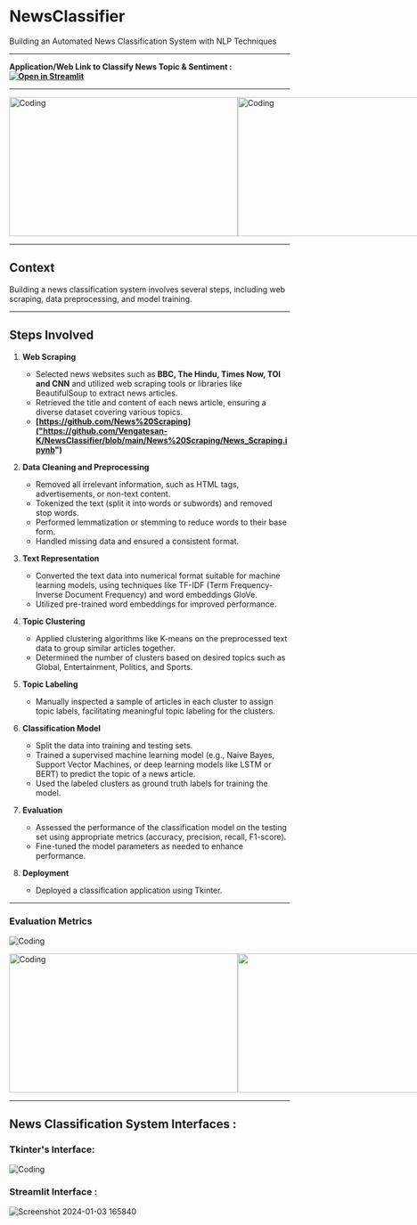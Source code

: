 # NewsClassifier

Building an Automated News Classification System with NLP Techniques

---

**Application/Web Link to Classify News Topic & Sentiment : [![Open in Streamlit](https://static.streamlit.io/badges/streamlit_badge_black_white.svg)](https://vengat-newsclassifier-yncxskbpoprcqnjaijcxma.streamlit.app/)**

---

<div style="display: flex; justify-content: space-between;">
    <img src="https://techcrunch.com/wp-content/uploads/2022/08/signal-newsletter-india.jpg" alt="Coding" width="410" height="250" />
    <img src="https://krakensystems.co/assets/images/uploads/2018-09-17-figure1.png" alt="Coding" width="410" height="250" />
</div>

---


## Context

Building a news classification system involves several steps, including web scraping, data preprocessing, and model training.

---

## Steps Involved

1. **Web Scraping**
    - Selected news websites such as **BBC, The Hindu, Times Now, TOI and CNN** and utilized web scraping tools or libraries like BeautifulSoup to extract news articles.
    - Retrieved the title and content of each news article, ensuring a diverse dataset covering various topics.
    - **[https://github.com/News%20Scraping]("https://github.com/Vengatesan-K/NewsClassifier/blob/main/News%20Scraping/News_Scraping.ipynb")**
2. **Data Cleaning and Preprocessing**
    - Removed all irrelevant information, such as HTML tags, advertisements, or non-text content.
    - Tokenized the text (split it into words or subwords) and removed stop words.
    - Performed lemmatization or stemming to reduce words to their base form.
    - Handled missing data and ensured a consistent format.

3. **Text Representation**
    - Converted the text data into numerical format suitable for machine learning models, using techniques like TF-IDF (Term Frequency-Inverse Document Frequency) and word embeddings GloVe.
    - Utilized pre-trained word embeddings for improved performance.

4. **Topic Clustering**
    - Applied clustering algorithms like K-means on the preprocessed text data to group similar articles together.
    - Determined the number of clusters based on desired topics such as Global, Entertainment, Politics, and Sports.

5. **Topic Labeling**
    - Manually inspected a sample of articles in each cluster to assign topic labels, facilitating meaningful topic labeling for the clusters.

6. **Classification Model**
    - Split the data into training and testing sets.
    - Trained a supervised machine learning model (e.g., Naive Bayes, Support Vector Machines, or deep learning models like LSTM or BERT) to predict the topic of a news article.
    - Used the labeled clusters as ground truth labels for training the model.

7. **Evaluation**
    - Assessed the performance of the classification model on the testing set using appropriate metrics (accuracy, precision, recall, F1-score).
    - Fine-tuned the model parameters as needed to enhance performance.

8. **Deployment**
    - Deployed a classification application using Tkinter.

---

### Evaluation Metrics

![Coding](https://github.com/Vengatesan-K/Iris-Species/assets/128688827/d37653ed-9e4d-4f35-91dc-33d30e8c354b)

<div style="display: flex; justify-content: space-between;">
    <img src="https://github.com/Vengatesan-K/Iris-Species/assets/128688827/3b41e587-77f6-4462-9d62-f7653f2dc022" alt="Coding" width="410" height="250" />
    <img src="https://github.com/Vengatesan-K/Iris-Species/assets/128688827/24b2f531-5c49-417c-891c-053694f09112" width="410" height="250" />
</div>

---

## News Classification System Interfaces :

### Tkinter's Interface:

![Coding](https://github.com/Vengatesan-K/Python-Assessment/assets/128688827/bd8926ec-a9d9-4d92-a462-2c6cc993d40e)

### Streamlit Interface :

![Screenshot 2024-01-03 165840](https://github.com/Vengatesan-K/IMDB-Movies-Analysis/assets/128688827/fc0ec77c-9d0a-487f-91c9-cdaba7b3c031)
